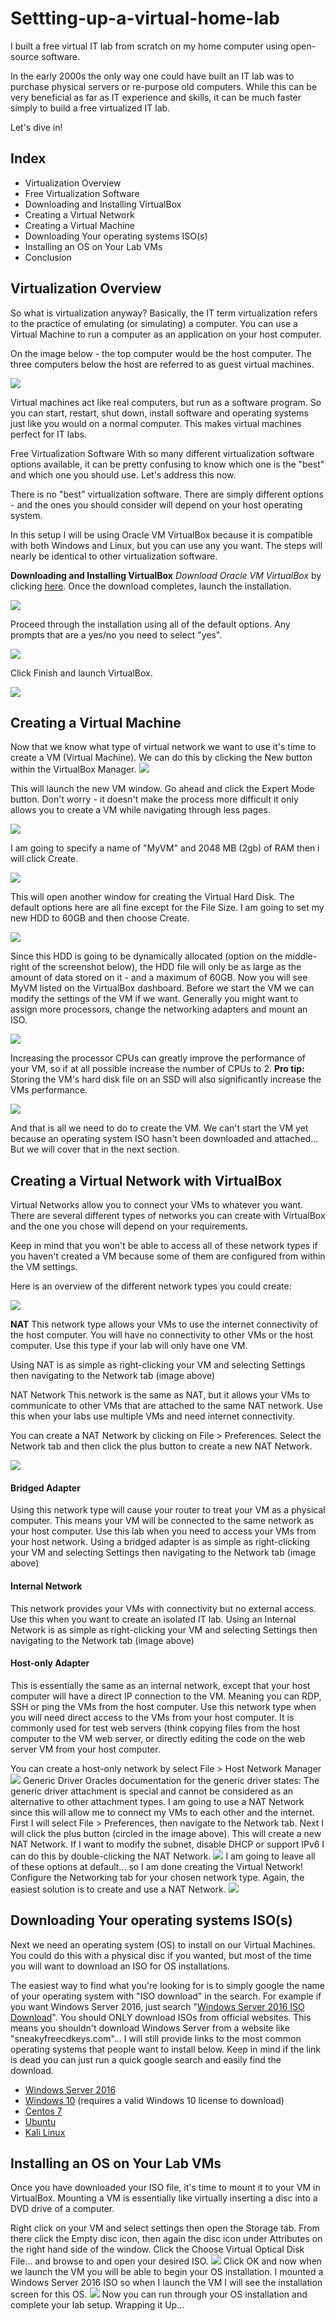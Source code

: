 # Settting-up-a-virtual-home-lab

I built a free virtual IT lab from scratch on my home computer using open-source software.
 
In the early 2000s the only way one could have built an IT lab was to purchase physical servers or re-purpose old computers. While this can be very beneficial as far as IT experience and skills, it can be much faster simply to build a free virtualized IT lab.
 
Let's dive in!

<h2>Index</h2>
<ul>
  <li>Virtualization Overview</li>
  <li>Free Virtualization Software</li>
  <li>Downloading and Installing VirtualBox</li>
  <li>Creating a Virtual Network</li>
  <li>Creating a Virtual Machine</li>
  <li>Downloading Your operating systems ISO(s)</li>
  <li>Installing an OS on Your Lab VMs</li>
  <li>Conclusion</li> 
</ul>


<h2>Virtualization Overview</h2>
So what is virtualization anyway? Basically, the IT term virtualization refers to the practice of emulating (or simulating) a computer. You can use a Virtual Machine to run a computer as an application on your host computer.
 
On the image below - the top computer would be the host computer. The three computers below the host are referred to as guest virtual machines.

<img src="Folder/Virtualization.png">
 
Virtual machines act like real computers, but run as a software program. So you can start, restart, shut down, install software and operating systems just like you would on a normal computer.
This makes virtual machines perfect for IT labs.

Free Virtualization Software
With so many different virtualization software options available, it can be pretty confusing to know which one is the "best" and which one you should use. Let's address this now.
 
There is no "best" virtualization software. There are simply different options - and the ones you should consider will depend on your host operating system.
 
In this setup I will be using Oracle VM VirtualBox because it is compatible with both Windows and Linux, but you can use any you want. The steps will nearly be identical to other virtualization software. 

 
<b>Downloading and Installing VirtualBox</b>
<i>Download Oracle VM VirtualBox</i> by clicking [here](https://www.oracle.com/uk/virtualization/technologies/vm/downloads/virtualbox-downloads.html). Once the download completes, launch the installation.

<img src="Folder/VirtualBox-Install.jpg"> 

Proceed through the installation using all of the default options. Any prompts that are a yes/no you need to select "yes".

<img src="Folder/VirtualBox-Complete.jpg">
 
Click Finish and launch VirtualBox.

<img src="Folder/VirtualBox-Dashboard.jpg">

<h2>Creating a Virtual Machine</h2>
Now that we know what type of virtual network we want to use it's time to create a VM (Virtual Machine). We can do this by clicking the New button within the VirtualBox Manager.

<img src="Folder/New.jpg">
 
This will launch the new VM window. Go ahead and click the Expert Mode button. Don't worry - it doesn't make the process more difficult it only allows you to create a VM while navigating through less pages.

<img src="Folder/New-VM.jpg">
 
I am going to specify a name of "MyVM" and 2048 MB (2gb) of RAM then i will click Create.

<img src="Folder/New-Vm2.jpg">
 
This will open another window for creating the Virtual Hard Disk. The default options here are all fine except for the File Size. I am going to set my new HDD to 60GB and then choose Create.

<img src="Folder/New-VM-HDD.jpg">
 
Since this HDD is going to be dynamically allocated (option on the middle-right of the screenshot below), the HDD file will only be as large as the amount of data stored on it - and a maximum of 60GB.
Now you will see MyVM listed on the VirtualBox dashboard. Before we start the VM we can modify the settings of the VM if we want. Generally you might want to assign more processors, change the networking adapters and mount an ISO.

<img src="Folder/VM-Settings.jpg">
 
Increasing the processor CPUs can greatly improve the performance of your VM, so if at all possible increase the number of CPUs to 2.
<b>Pro tip:</b> Storing the VM's hard disk file on an SSD will also significantly increase the VMs performance.

<img src="Folder/CPUs.jpg">
 
And that is all we need to do to create the VM. We can't start the VM yet because an operating system ISO hasn't been downloaded and attached... But we will cover that in the next section.

<h2>Creating a Virtual Network with VirtualBox</h2>
Virtual Networks allow you to connect your VMs to whatever you want. There are several different types of networks you can create with VirtualBox and the one you chose will depend on your requirements.
 
Keep in mind that you won't be able to access all of these network types if you haven't created a VM because some of them are configured from within the VM settings.
 
Here is an overview of the different network types you could create:

<img src="Folder/VirtualBox-VM-Adapter-Types.jpg">

<b>NAT</b>
This network type allows your VMs to use the internet connectivity of the host computer. You will have no connectivity to other VMs or the host computer. Use this type if your lab will only have one VM.
 
Using NAT is as simple as right-clicking your VM and selecting Settings then navigating to the Network tab (image above)

NAT Network
This network is the same as NAT, but it allows your VMs to communicate to other VMs that are attached to the same NAT network. Use this when your labs use multiple VMs and need internet connectivity.
 
You can create a NAT Network by clicking on File > Preferences. Select the Network tab and then click the plus button to create a new NAT Network.

<img src="Folder/NAT-Network.jpg">

<h4>Bridged Adapter</h4>
Using this network type will cause your router to treat your VM as a physical computer. This means your VM will be connected to the same network as your host computer. Use this lab when you need to access your VMs from your host network.
Using a bridged adapter is as simple as right-clicking your VM and selecting Settings then navigating to the Network tab (image above)
<h4>Internal Network</h4>
This network provides your VMs with connectivity but no external access. Use this when you want to create an isolated IT lab.
Using an Internal Network is as simple as right-clicking your VM and selecting Settings then navigating to the Network tab (image above)
<h4>Host-only Adapter</h4>
This is essentially the same as an internal network, except that your host computer will have a direct IP connection to the VM. Meaning you can RDP, SSH or ping the VMs from the host computer. Use this network type when you will need direct access to the VMs from your host computer. It is commonly used for test web servers (think copying files from the host computer to the VM web server, or directly editing the code on the web server VM from your host computer.
 
You can create a host-only network by select File > Host Network Manager
 <img src="Folder/Host-Only-Network-Adapters.jpg">
Generic Driver
Oracles documentation for the generic driver states:
The generic driver attachment is special and cannot be considered as an alternative to other attachment types.
I am going to use a NAT Network since this will allow me to connect my VMs to each other and the internet. 
First I will select File > Preferences, then navigate to the Network tab. Next I will click the plus button (circled in the image above).
This will create a new NAT Network. If I want to modify the subnet, disable DHCP or support IPv6 I can do this by double-clicking the NAT Network.
 <img src="Folder/NAT-Network-2.jpg">
I am going to leave all of these options at default... so I am done creating the Virtual Network!
Configure the Networking tab for your chosen network type. Again, the easiest solution is to create and use a NAT Network.
<img src="Folder/VM-Network.jpg">
 
<h2>Downloading Your operating systems ISO(s)</h2>
Next we need an operating system (OS) to install on our Virtual Machines. You could do this with a physical disc if you wanted, but most of the time you will want to download an ISO for OS installations.
 
The easiest way to find what you're looking for is to simply google the name of your operating system with "ISO download" in the search.  For example if you want Windows Server 2016, just search 
"[Windows Server 2016 ISO Download](https://www.microsoft.com/en-us/evalcenter/download-windows-server-2016)".
You should ONLY download ISOs from official websites. This means you shouldn't download Windows Server from a website like "sneakyfreecdkeys.com"...
I will still provide links to the most common operating systems that people want to install below. Keep in mind if the link is dead you can just run a quick google search and easily find the download.
- [Windows Server 2016](https://www.microsoft.com/en-us/evalcenter/download-windows-server-2016)
- [Windows 10](https://www.microsoft.com/en-gb/software-download/windows10) (requires a valid Windows 10 license to download)
- [Centos 7](https://www.centos.org/download/)
- [Ubuntu](https://ubuntu.com/download/desktop)
- [Kali Linux](https://www.kali.org/get-kali/#kali-platforms)
<h2>Installing an OS on Your Lab VMs</h2>
Once you have downloaded your ISO file, it's time to mount it to your VM in VirtualBox. Mounting a VM is essentially like virtually inserting a disc into a DVD drive of a computer.
 
Right click on your VM and select settings then open the Storage tab. From there click the Empty disc icon, then again the disc icon under Attributes on the right hand side of the window. Click the Choose Virtual Optical Disk File... and browse to and open your desired ISO.
 <img src="Folder/Attach-an-ISO.jpg">
Click OK and now when we launch the VM you will be able to begin your OS installation.
I mounted a Windows Server 2016 ISO so when I launch the VM I will see the installation screen for this OS.
 <img src="Folder/Windows-Server-2016-Install-2.jpg">
Now you can run through your OS installation and complete your lab setup.
Wrapping it Up...

